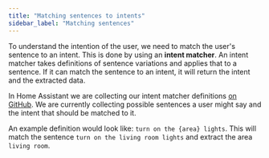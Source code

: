```yaml
---
title: "Matching sentences to intents"
sidebar_label: "Matching sentences"
---
```


To understand the intention of the user, we need to match the user's sentence to an intent. This is done by using an **intent matcher**. An intent matcher takes definitions of sentence variations and applies that to a sentence. If it can match the sentence to an intent, it will return the intent and the extracted data.

In Home Assistant we are collecting our intent matcher definitions [on GitHub](https://github.com/home-assistant/intents). We are currently collecting possible sentences a user might say and the intent that should be matched to it.

An example definition would look like: `turn on the {area} lights`. This will match the sentence `turn on the living room lights` and extract the area `living room`.

